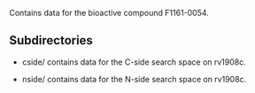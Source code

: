 Contains data for the bioactive compound F1161-0054.

## Subdirectories

- cside/ contains data for the C-side search space on rv1908c.

- nside/ contains data for the N-side search space on rv1908c.

